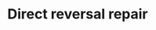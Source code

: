 ---
annotations:
- type: Pathway Ontology
  value: DNA repair pathway
authors:
- Khanspers
- Eweitz
description: Direct reversal repair is a mechanism of repair where the damaged area
  or lesion is repaired directly by specialized proteins. It does not involve breakage
  of the phosphodiester backbone and doesn't require a reference template unlike the
  other single-strand repair mechanism.  Methylation of guanine bases is directly
  reversed by the protein methyl guanine methyl transferase (MGMT). This is an expensive
  process because each MGMT molecule can be used only once. Methylation of the bases
  cytosine and adenine  is repaired by ALKBH2 and ALKBH3.  This pathway is based on
  information from [http://repairtoire.genesilico.pl/Pathway/4/ REPAIRtoire] and [https://en.wikipedia.org/wiki/Base_excision_repair
  Wikipedia].
last-edited: 2021-05-22
organisms:
- Homo sapiens
redirect_from:
- /index.php/Pathway:WP4931
- /instance/WP4931
schema-jsonld:
- '@context': https://schema.org/
  '@id': https://wikipathways.github.io/pathways/WP4931.html
  '@type': Dataset
  creator:
    '@type': Organization
    name: WikiPathways
  description: Direct reversal repair is a mechanism of repair where the damaged area
    or lesion is repaired directly by specialized proteins. It does not involve breakage
    of the phosphodiester backbone and doesn't require a reference template unlike
    the other single-strand repair mechanism.  Methylation of guanine bases is directly
    reversed by the protein methyl guanine methyl transferase (MGMT). This is an expensive
    process because each MGMT molecule can be used only once. Methylation of the bases
    cytosine and adenine  is repaired by ALKBH2 and ALKBH3.  This pathway is based
    on information from [http://repairtoire.genesilico.pl/Pathway/4/ REPAIRtoire]
    and [https://en.wikipedia.org/wiki/Base_excision_repair Wikipedia].
  keywords:
  - ALKBH3
  - MGMT
  - ALKBH2
  license: CC0
  name: Direct reversal repair
seo: CreativeWork
title: Direct reversal repair
wpid: WP4931
---